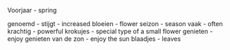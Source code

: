 Voorjaar - spring


genoemd - 
stijgt - increased 
bloeien - flower 
seizon - season 
vaak - often
krachtig - powerful
krokujes - special type of a small flower
genieten - enjoy
genieten van de zon - enjoy the sun 
blaadjes - leaves